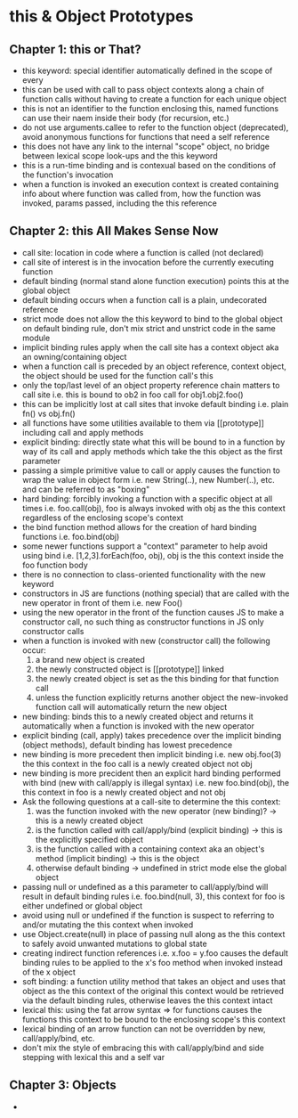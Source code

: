 this & Object Prototypes
========================

Chapter 1: this or That?
------------------------
- this keyword: special identifier automatically defined in the scope of every
- this can be used with call to pass object contexts along a chain of function calls without having to create a function for each unique object
- this is not an identifier to the function enclosing this, named functions can use their naem inside their body (for recursion, etc.)
- do not use arguments.callee to refer to the function object (deprecated), avoid anonymous functions for functions that need a self reference
- this does not have any link to the internal "scope" object, no bridge between lexical scope look-ups and the this keyword
- this is a run-time binding and is contexual based on the conditions of the function's invocation
- when a function is invoked an execution context is created containing info about where function was called from, how the function was invoked, params passed, including the this reference

Chapter 2: this All Makes Sense Now
-----------------------------------
- call site: location in code where a function is called (not declared)
- call site of interest is in the invocation before the currently executing function
- default binding (normal stand alone function execution) points this at the global object
- default binding occurs when a function call is a plain, undecorated reference
- strict mode does not allow the this keyword to bind to the global object on default binding rule, don't mix strict and unstrict code in the same module
- implicit binding rules apply when the call site has a context object aka an owning/containing object
- when a function call is preceded by an object reference, context object, the object should be used for the function call's this
- only the top/last level of an object property reference chain matters to call site i.e. this is bound to ob2 in foo call for obj1.obj2.foo()
- this can be implicitly lost at call sites that invoke default binding i.e. plain fn() vs obj.fn()
- all functions have some utilities available to them via [[prototype]] including call and apply methods
- explicit binding: directly state what this will be bound to in a function by way of its call and apply methods which take the this object as the first parameter
- passing a simple primitive value to call or apply causes the function to wrap the value in object form i.e. new String(..), new Number(..), etc. and can be referred to as "boxing"
- hard binding: forcibly invoking a function with a specific object at all times i.e. foo.call(obj), foo is always invoked with obj as the this context regardless of the enclosing scope's context
- the bind function method allows for the creation of hard binding functions i.e. foo.bind(obj)
- some newer functions support a "context" parameter to help avoid using bind i.e. [1,2,3].forEach(foo, obj), obj is the this context inside the foo function body
- there is no connection to class-oriented functionality with the new keyword
- constructors in JS are functions (nothing special) that are called with the new operator in front of them i.e. new Foo()
- using the new operator in the front of the function causes JS to make a constructor call, no such thing as constructor functions in JS only constructor calls
- when a function is invoked with new (constructor call) the following occur:
    1. a brand new object is created
    2. the newly constructed object is [[prototype]] linked
    3. the newly created object is set as the this binding for that function call
    4. unless the function explicitly returns another object the new-invoked function call will automatically return the new object
- new binding: binds this to a newly created object and returns it automatically when a function is invoked with the new operator
- explicit binding (call, apply) takes precedence over the implicit binding (object methods), default binding has lowest precedence
- new binding is more precedent then implicit binding i.e. new obj.foo(3) the this context in the foo call is a newly created object not obj
- new binding is more precident then an explicit hard binding performed with bind (new with call/apply is illegal syntax) i.e. new foo.bind(obj), the this context in foo is a newly created object and not obj
- Ask the following questions at a call-site to determine the this context:
    1. was the function invoked with the new operator (new binding)? -> this is a newly created object
    2. is the function called with call/apply/bind (explicit binding) -> this is the explicitly specified object
    3. is the function called with a containing context aka an object's method (implicit binding) -> this is the object
    4. otherwise default binding -> undefined in strict mode else the global object
- passing null or undefined as a this parameter to call/apply/bind will result in default binding rules i.e. foo.bind(null, 3), this context for foo is either undefined or global object
- avoid using null or undefined if the function is suspect to referring to and/or mutating the this context when invoked
- use Object.create(null) in place of passing null along as the this context to safely avoid unwanted mutations to global state
- creating indirect function references i.e. x.foo = y.foo causes the default binding rules to be applied to the x's foo method when invoked instead of the x object
- soft binding: a function utility method that takes an object and uses that object as the this context of the original this context would be retrieved via the default binding rules, otherwise leaves the this context intact
- lexical this: using the fat arrow syntax => for functions causes the functions this context to be bound to the enclosing scope's this context
- lexical binding of an arrow function can not be overridden by new, call/apply/bind, etc.
- don't mix the style of embracing this with call/apply/bind and side stepping with lexical this and a self var

Chapter 3: Objects
------------------ 
- 

